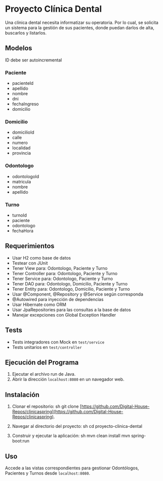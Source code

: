 # Proyecto Clínica Dental

Una clínica dental necesita informatizar su operatoria. Por lo cual, se solicita un sistema para la gestión de sus
pacientes, donde puedan darlos de alta, buscarlos y listarlos.

## Modelos

ID debe ser autoincremental

### Paciente

- pacienteId
- apellido
- nombre
- dni
- fechaIngreso
- domicilio

### Domicilio

- domicilioId
- calle
- numero
- localidad
- provincia

### Odontologo

- odontologoId
- matricula
- nombre
- apellido

### Turno

- turnoId
- paciente
- odontologo
- fechaHora

## Requerimientos

- Usar H2 como base de datos
- Testear con JUnit
- Tener View para: Odontologo, Paciente y Turno
- Tener Controller para: Odontologo, Paciente y Turno
- Tener Service para: Odontologo, Paciente y Turno
- Tener DAO para: Odontologo, Domicilio, Paciente y Turno
- Tener Entity para: Odontologo, Domicilio, Paciente y Turno
- Usar @Component, @Repository y @Service según corresponda
- @Autowired para inyección de dependencias
- Usar Hibernate como ORM
- Usar JpaRepositories para las consultas a la base de datos
- Manejar excepciones con Global Exception Handler

## Tests

- Tests integradores con Mock en `test/service`
- Tests unitarios en `test/controller`

## Ejecución del Programa

1. Ejecutar el archivo run de Java.
2. Abrir la dirección `localhost:8080` en un navegador web.

## Instalación

1. Clonar el repositorio:
   sh
   git
   clone [https://github.com/Digital-House-Repos/clinicaspring](https://github.com/Digital-House-Repos/clinicaspring).

2. Navegar al directorio del proyecto:
   sh
   cd proyecto-clinica-dental

3. Construir y ejecutar la aplicación:
   sh
   mvn clean install
   mvn spring-boot:run

## Uso

Accede a las vistas correspondientes para gestionar Odontólogos, Pacientes y Turnos desde `localhost:8080`.
